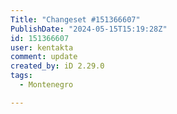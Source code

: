 ```yaml
---
Title: "Changeset #151366607"
PublishDate: "2024-05-15T15:19:28Z"
id: 151366607
user: kentakta
comment: update
created_by: iD 2.29.0
tags:
  - Montenegro

---
```


